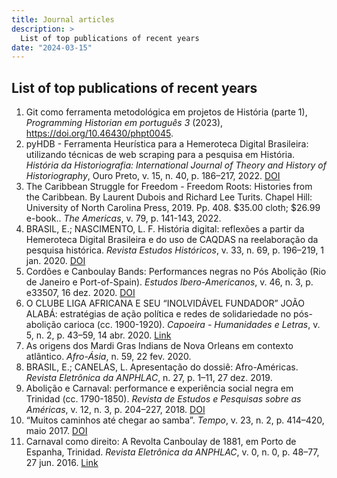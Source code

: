 ```yaml
---
title: Journal articles
description: >
  List of top publications of recent years
date: "2024-03-15"
---
```


## List of top publications of recent years

1. Git como ferramenta metodológica em projetos de História (parte 1), *Programming Historian em português 3* (2023), https://doi.org/10.46430/phpt0045.
2. pyHDB - Ferramenta Heurística para a Hemeroteca Digital Brasileira: utilizando técnicas de web scraping para a pesquisa em História. *História da Historiografia: International Journal of Theory and History of Historiography*, Ouro Preto, v. 15, n. 40, p. 186–217, 2022. [DOI](10.15848/hh.v15i40.1904)
3. The Caribbean Struggle for Freedom - Freedom Roots: Histories from the Caribbean. By Laurent Dubois and Richard Lee Turits. Chapel Hill: University of North Carolina Press, 2019. Pp. 408. $35.00 cloth; $26.99 e-book.. *The Americas*, v. 79, p. 141-143, 2022.
4. BRASIL, E.; NASCIMENTO, L. F. História digital: reflexões a partir da Hemeroteca Digital Brasileira e do uso de CAQDAS na reelaboração da pesquisa histórica. *Revista Estudos Históricos*, v. 33, n. 69, p. 196–219, 1 jan. 2020. [DOI](http://dx.doi.org/10.1590/S2178-14942020000100011)
5. Cordões e Canboulay Bands: Performances negras no Pós Abolição (Rio de Janeiro e Port-of-Spain). *Estudos Ibero-Americanos*, v. 46, n. 3, p. e33507, 16 dez. 2020. [DOI](10.15448/1980-864X.2020.3.33507) 
6. O CLUBE LIGA AFRICANA E SEU “INOLVIDÁVEL FUNDADOR” JOÃO ALABÁ: estratégias de ação política e redes de solidariedade no pós-abolição carioca (cc. 1900-1920). *Capoeira - Humanidades e Letras*, v. 5, n. 2, p. 43–59, 14 abr. 2020. [Link](http://www.capoeirahumanidadeseletras.com.br/ojs-2.4.5/index.php/capoeira/article/view/207) 
7. As origens dos Mardi Gras Indians de Nova Orleans em contexto atlântico. *Afro-Ásia*, n. 59, 22 fev. 2020. 
8. BRASIL, E.; CANELAS, L. Apresentação do dossiê: Afro-Américas. *Revista Eletrônica da ANPHLAC*, n. 27, p. 1–11, 27 dez. 2019. 
9. Abolição e Carnaval: performance e experiência social negra em Trinidad (cc. 1790-1850). *Revista de Estudos e Pesquisas sobre as Américas*, v. 12, n. 3, p. 204–227, 2018. [DOI](https://doi.org/10.21057/repamv12n3.2018.30939) 
10. “Muitos caminhos até chegar ao samba”. *Tempo*, v. 23, n. 2, p. 414–420, maio 2017. [DOI](10.1590/tem-1980-542x2017v230213) 
11. Carnaval como direito: A Revolta Canboulay de 1881, em Porto de Espanha, Trinidad. *Revista Eletrônica da ANPHLAC*, v. 0, n. 0, p. 48–77, 27 jun. 2016. [Link](https://revista.anphlac.org.br/anphlac/article/view/2477) 
